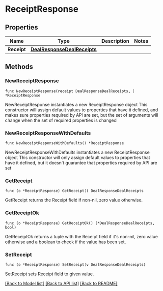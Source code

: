 # ReceiptResponse

## Properties

Name | Type | Description | Notes
------------ | ------------- | ------------- | -------------
**Receipt** | [**DealResponseDealReceipts**](dealResponse_deal_receipts.md) |  | 

## Methods

### NewReceiptResponse

`func NewReceiptResponse(receipt DealResponseDealReceipts, ) *ReceiptResponse`

NewReceiptResponse instantiates a new ReceiptResponse object
This constructor will assign default values to properties that have it defined,
and makes sure properties required by API are set, but the set of arguments
will change when the set of required properties is changed

### NewReceiptResponseWithDefaults

`func NewReceiptResponseWithDefaults() *ReceiptResponse`

NewReceiptResponseWithDefaults instantiates a new ReceiptResponse object
This constructor will only assign default values to properties that have it defined,
but it doesn't guarantee that properties required by API are set

### GetReceipt

`func (o *ReceiptResponse) GetReceipt() DealResponseDealReceipts`

GetReceipt returns the Receipt field if non-nil, zero value otherwise.

### GetReceiptOk

`func (o *ReceiptResponse) GetReceiptOk() (*DealResponseDealReceipts, bool)`

GetReceiptOk returns a tuple with the Receipt field if it's non-nil, zero value otherwise
and a boolean to check if the value has been set.

### SetReceipt

`func (o *ReceiptResponse) SetReceipt(v DealResponseDealReceipts)`

SetReceipt sets Receipt field to given value.



[[Back to Model list]](../README.md#documentation-for-models) [[Back to API list]](../README.md#documentation-for-api-endpoints) [[Back to README]](../README.md)


